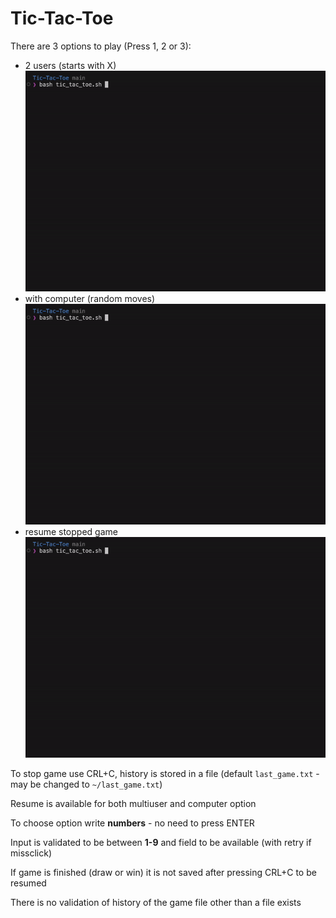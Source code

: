 # Tic-Tac-Toe
There are 3 options to play (Press 1, 2 or 3):
- 2 users (starts with X)
![](gifs/multiplayer.gif)
- with computer (random moves)
    ![](gifs/with_computer.gif)
- resume stopped game
    ![](gifs/resume.gif)

To stop game use CRL+C, history is stored in a file (default `last_game.txt` - may be changed to `~/last_game.txt`) 

Resume is available for both multiuser and computer option

To choose option write **numbers** - no need to press ENTER

Input is validated to be between **1-9** and field to be available (with retry if missclick)

If game is finished (draw or win) it is not saved after pressing CRL+C to be resumed 

There is no validation of history of the game file other than a file exists

